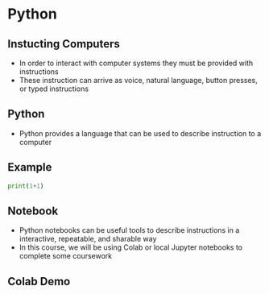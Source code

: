 Python
======

Instucting Computers
--------------------

- In order to interact with computer systems they must be provided with instructions
- These instruction can arrive as voice, natural language, button presses, or typed instructions

Python
------

- Python provides a language that can be used to describe instruction to a computer

Example
-------

```python
print(1+1)
```

Notebook
--------

- Python notebooks can be useful tools to describe instructions in a interactive, repeatable, and sharable way
- In this course, we will be using Colab or local Jupyter notebooks to complete some coursework

Colab Demo
----------